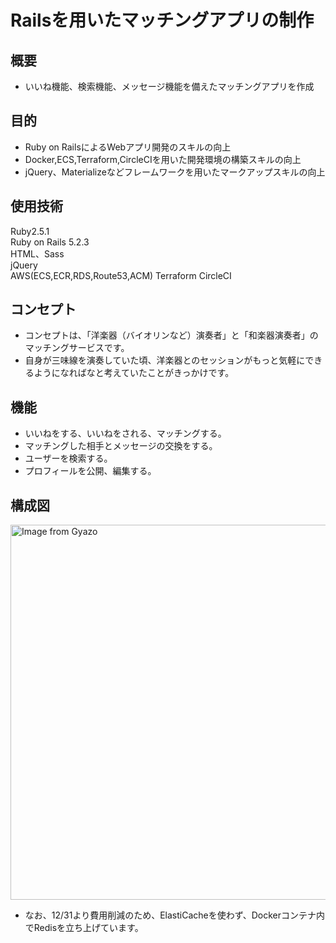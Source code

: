 # Railsを用いたマッチングアプリの制作

## 概要

- いいね機能、検索機能、メッセージ機能を備えたマッチングアプリを作成

## 目的

- Ruby on RailsによるWebアプリ開発のスキルの向上
- Docker,ECS,Terraform,CircleCIを用いた開発環境の構築スキルの向上
- jQuery、Materializeなどフレームワークを用いたマークアップスキルの向上

## 使用技術

Ruby2.5.1  
Ruby on Rails 5.2.3  
HTML、Sass  
jQuery  
AWS(ECS,ECR,RDS,Route53,ACM)
Terraform
CircleCI


## コンセプト

- コンセプトは、「洋楽器（バイオリンなど）演奏者」と「和楽器演奏者」のマッチングサービスです。
- 自身が三味線を演奏していた頃、洋楽器とのセッションがもっと気軽にできるようになればなと考えていたことがきっかけです。

## 機能

- いいねをする、いいねをされる、マッチングする。
- マッチングした相手とメッセージの交換をする。
- ユーザーを検索する。
- プロフィールを公開、編集する。

## 構成図
<a href="https://gyazo.com/88a507f2dba614129ba91cb503a86022"><img src="https://i.gyazo.com/88a507f2dba614129ba91cb503a86022.png" alt="Image from Gyazo" width="600"/></a>
</br>
- なお、12/31より費用削減のため、ElastiCacheを使わず、Dockerコンテナ内でRedisを立ち上げています。
